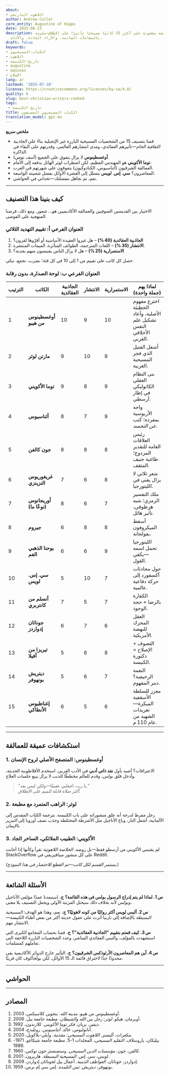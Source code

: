```yaml
---
about:
- اللاهوت التاريخي
author: Andrew Cutler
core_entity: Augustine of Hippo
date: 2025-06-23
description: نظرة سريعة مشحونة على أكثر 15 كاتبًا مسيحيًا تأثيرًا على الإطلاق—مليئة
  بالمفاجآت الصادمة، والآراء الحادة، والأدلة.
draft: false
keywords:
- الكتاب-المسيحيون
- اللاهوت
- تاريخ-الكنيسة
- augustine
- aquinas
- الإصلاح
lang: ar
lastmod: '2025-07-10'
license: https://creativecommons.org/licenses/by-sa/4.0/
quality: 6
slug: best-christian-writers-ranked
tags:
 - تاريخ الكنيسة
title: الكتاب المسيحيون المصنفون
translation_model: gpt-4o
---
```


**ملخص سريع**

- قمنا بتصنيف 15 من الشخصيات المسيحية البارزة غير الإنجيلية بناءً على *الجاذبية الثقافية الخام*—تأثيرهم العقائدي، ومدى انتشارهم العالمي، وقدرتهم على البقاء في الذاكرة. 
- **أوغسطينوس** لا يزال يتفوق على الجميع (آسف تومي). 
- **توما الأكويني** هو المهندس العظيم، لكن اضطراب لوثر الهائل يدفعه إلى الأمام. 
- العمالقة الشرقيون (أثناسيوس، الكبادوكيون) يتفوقون على شهرتهم في الغرب. 
- المعاصرون؟ **سي. إس. لويس** يتسلل إلى العشرة الأوائل بفضل شعبيته الواسعة. 
- نعم، تم تجاهل مفضلتك—تحداني في الحواشي. 

---

## كيف بنينا هذا التصنيف

الاختيار بين القديسين الصوفيين والعمالقة الأكاديميين هو... شعور. ومع ذلك، فرضنا المنهجية على الفوضى. 

### العنوان الفرعي أ: تقييم التهديد الثلاثي

1. **الجاذبية العقائدية (40 %)** – هل غيروا العقيدة الأساسية أو أقرّوها لقرون؟  
2. **الانتشار (35 %)** – اللغات المترجمة، الطوائف المتأثرة، الميمات المنتشرة.  
3. **الاستمرارية (25 %)** – هل لا يزال الناس يقتبسون منهم *بجدية*؟  

حصل كل كاتب على تقييم من 1 إلى 10 في كل فئة؛ نضرب، نجمع، نبكي.

### العنوان الفرعي ب: لوحة الصدارة، بدون رقابة

| الترتيب | الكاتب | الجاذبية العقائدية | الانتشار | الاستمرارية | لماذا يهم (جملة واحدة) |
|---------|--------|---------------------|----------|--------------|--------------------------|
| 1 | **أوغسطينوس من هيبو** | 10 | 9 | 10 | اخترع مفهوم الخطيئة الأصلية، وأعاد تشكيل علم النفس الأخلاقي الغربي. |
| 2 | **مارتن لوثر** | 9 | 10 | 9 | أشعل الفتيل الذي فجر المسيحية الغربية. |
| 3 | **توما الأكويني** | 9 | 8 | 9 | بنى النظام العقلي الكاثوليكي في إطار أرسطي. |
| 4 | **أثناسيوس** | 8 | 7 | 9 | واجه الأريوسية بمفرده؛ كتب *عن التجسد*. |
| 5 | **جون كالفن** | 8 | 8 | 8 | رئيس العلاقات العامة للتقدير المزدوج؛ طاغية جنيف المثقف. |
| 6 | **غريغوريوس النزينزي** | 7 | 6 | 8 | شعر ثلاثي لا يزال يغنى في الليتورجيا. |
| 7 | **أوريجانوس (نوعًا ما)** | 8 | 6 | 7 | ملك التفسير الرمزي؛ شبه هرطوقي، تأثير هائل. |
| 8 | **جيروم** | 6 | 8 | 8 | أسقط الميكروفون بفولجاته. |
| 9 | **يوحنا الذهبي الفم** | 6 | 6 | 9 | الليتورجيا تحمل اسمه—يكفي القول. |
| 10 | **سي. إس. لويس** | 5 | 10 | 7 | حول محادثات أكسفورد إلى حركة دفاعية عالمية. |
| 11 | **أنسلم من كانتربري** | 7 | 5 | 7 | الكفارة بالرضا + حجة الوجود. |
| 12 | **جوناثان إدواردز** | 6 | 7 | 6 | العقل المحرك للنهضة الأمريكية. |
| 13 | **تيريزا من أفيلا** | 5 | 6 | 8 | التصوف + الإصلاح = دكتورة الكنيسة. |
| 14 | **ديتريش بونهوفر** | 5 | 6 | 7 | النعمة الرخيصة؟ دمر المفهوم. |
| 15 | **إغناطيوس الأنطاكي** | 6 | 5 | 6 | معزز للسلطة الأسقفية المبكرة—تغريدات الشهيد من عام 110 م. |

---

## استكشافات عميقة للعمالقة

### 1. أوغسطينوس: المتصفح الأصلي لروح الإنسان

الاعترافات؟ أشبه بأول **نقد ذاتي أدبي** في الأدب الغربي. استخدم الأفلاطونية الحديثة، وأدخل قلق بولس، وقدم للعالم مخططًا للذنب لا يزال يبيع جلسات العلاج.

> "يا رب، اجعلني عفيفًا—ولكن ليس بعد."  
> *أكثر صلاة قابلة للميم على الإطلاق.*

### 2. لوثر: الراهب المتمرد مع مطبعة

رجل مفرط لدرجة أنه علق منشوراته على باب الكنيسة. بترجمة الكتاب المقدس إلى الألمانية، أشعل النار، وباع الأناجيل مثل الأشرطة المختلطة وجذب نصف أوروبا إلى *التبرير بالإيمان*.

### 3. الأكويني: الطبيب الملائكي، الساخر الجاد

لم يقتبس الأكويني من أرسطو فقط—بل روضه. *الخلاصة اللاهوتية* تقرأ وكأنها إذا أجابت StackOverflow على كل منشور ميتافيزيقي في Reddit.

*(يستمر القسم لكل كاتب—تم القطع للاختصار في هذا النموذج.)*

---

## الأسئلة الشائعة

**س 1. لماذا لم يتم إدراج الرسول بولس في هذه القائمة؟** 
**ج.** استبعدنا عمدًا مؤلفي الأناجيل *وبولس* لأنه بخلاف ذلك سيحتل المرتبة الأولى ويجعل التصنيف بلا معنى.

**س 2. أليس لويس أكثر روائيًا من كونه لاهوتيًا؟** 
**ج.** نعم، وهذا هو الهدف: *المسيحية البسيطة* بالإضافة إلى نارنيا أثرت على عقول حديثة أكثر من بعض أطباء الكنيسة—الانتشار مهم.

**س 3. كيف قمتم بتقييم "الجاذبية العقائدية"؟** 
**ج.** قمنا بحساب المجامع الكبرى التي استشهدت بالمؤلف، والتبني العقائدي المباشر، وعدد الشخصيات البارزة اللاحقة التي تعاملهم كمسلمات.

**س 4. أين هم المعاصرون الأرثوذكس الشرقيون؟** 
**ج.** التأثير خارج الدوائر الأكاديمية بقي محدودًا جدًا لاختراق قائمة الـ 15 الأوائل، لكن بولجاكوف كان قريبًا.

---

## الحواشي

[^1]: أوغسطينوس، *الاعترافات*، ترجمة هنري تشادويك، مطبعة جامعة أكسفورد، 1991.  
[^2]: لوثر، *عن حرية المسيحي*، 1520؛ الطبعة الحديثة. فورتريس، 2003.  
[^3]: الأكويني، *الخلاصة اللاهوتية*، Ia‑IIae، س.1‑5، بنزيجر بروس، 1947.

---

## المصادر

1. أوغسطينوس من هيبو. *مدينة الله*. بنجوين كلاسيكس، 2003. 
2. أوبرمان، هيكو. *لوثر: رجل بين الله والشيطان*. مطبعة جامعة ييل، 2006. 
3. ديفيز، بريان. *فكر توما الأكويني*. كلارندون، 1992. 
4. أناتوليوس، خالد. *أثناسيوس*. روتليدج، 2004. 
5. مكغراث، أليستر. *اللاهوت المسيحي: مقدمة*. وايلي-بلاكويل، 2020. 
6. بيليكان، ياروسلاف. *التقليد المسيحي*، المجلدات 1-5. مطبعة جامعة شيكاغو، 1971-1989. 
7. كالفن، جون. *مؤسسات الدين المسيحي*. وستمنستر جون نوكس، 1960. 
8. لويس، سي. إس. *المسيحية البسيطة*. هاربرون، 2001. 
9. إدواردز، جوناثان. *العواطف الدينية*. أعمال ييل لجوناثان إدواردز، 2009. 
10. بونهوفر، ديتريش. *ثمن التلمذة*. إس سي إم برس، 1959.